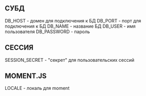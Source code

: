 ## СУБД

DB_HOST - домен для подключения к БД
DB_PORT - порт для подключения к БД
DB_NAME - название БД
DB_USER - имя пользователя
DB_PASSWORD - пароль

## СЕССИЯ
SESSION_SECRET - "секрет" для пользовательских сессий

## MOMENT.JS
LOCALE - локаль для moment
